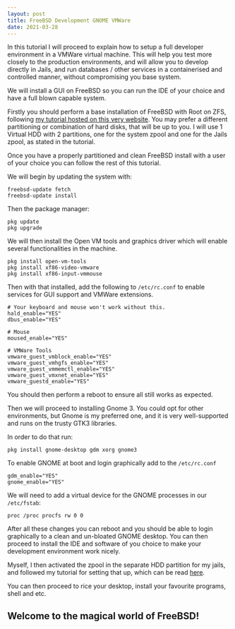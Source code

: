 ```yaml
---
layout: post
title: FreeBSD Development GNOME VMWare
date: 2021-03-28
---
```


In this tutorial I will proceed to explain how to setup a full developer environment in a VMWare virtual machine. This will help you test more closely to the production environments, and will allow you to develop directly in Jails, and run databases / other services in a containerised and controlled manner, without compromising you base system.

We will install a GUI on FreeBSD so you can run the IDE of your choice and have a full blown capable system.

Firstly you should perform a base installation of FreeBSD with Root on ZFS, following [my tutorial hosted on this very website](https://jjba.dev/posts/freebsd-root-on-zfs-partitions/).
You may prefer a different partitioning or combination of hard disks, that will be up to you. I will use 1 Virtual HDD with 2 partitions, one for the system zpool and one for the Jails zpool, as stated in the tutorial.

Once you have a properly partitioned and clean FreeBSD install with a user of your choice you can follow the rest of this tutorial.

We will begin by updating the system with:

```
freebsd-update fetch
freebsd-update install
```

Then the package manager:

```
pkg update
pkg upgrade
```

We will then install the Open VM tools and graphics driver which will enable several functionalities in the machine.

```
pkg install open-vm-tools
pkg install xf86-video-vmware
pkg install xf86-input-vmmouse
```

Then with that installed, add the following to `/etc/rc.conf` to enable services for GUI support and VMWare extensions.

```
# Your keyboard and mouse won't work without this.
hald_enable="YES"
dbus_enable="YES"

# Mouse
moused_enable="YES"

# VMWare Tools
vmware_guest_vmblock_enable="YES"
vmware_guest_vmhgfs_enable="YES"
vmware_guest_vmmemctl_enable="YES"
vmware_guest_vmxnet_enable="YES"
vmware_guestd_enable="YES"
```

You should then perform a reboot to ensure all still works as expected.

Then we will proceed to installing Gnome 3. You could opt for other environments, but Gnome is my preferred one, and it is very well-supported and runs on the trusty GTK3 libraries.

In order to do that run:

```
pkg install gnome-desktop gdm xorg gnome3
```

To enable GNOME at boot and login graphically add to the `/etc/rc.conf`

```
gdm_enable="YES"
gnome_enable="YES"
```

We will need to add a virtual device for the GNOME processes in our `/etc/fstab`:

```
proc /proc procfs rw 0 0
```

After all these changes you can reboot and you should be able to login graphically to a clean and un-bloated GNOME desktop. You can then proceed to install the IDE and software of you choice to make your development environment work nicely.

Myself, I then activated the zpool in the separate HDD partition for my jails, and followed my tutorial for setting that up, which can be read [here](https://jjba.dev/posts/freebsd-jails-loopback-ip/).

You can then proceed to rice your desktop, install your favourite programs, shell and etc.

## Welcome to the magical world of FreeBSD!